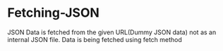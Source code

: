 # Fetching-JSON
JSON Data is fetched from the given URL(Dummy JSON data) not as an internal JSON file. Data is being fetched using fetch method
